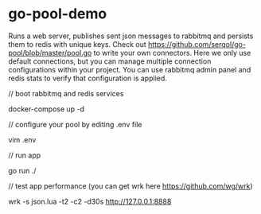 # go-pool-demo

Runs a web server, publishes sent json messages to rabbitmq and persists them to redis with unique keys. Check out https://github.com/serqol/go-pool/blob/master/pool.go to write your own connectors. Here we only use default connections,  but you can manage multiple connection configurations within your project. You can use rabbitmq admin panel and redis stats to verify that configuration is applied.

// boot rabbitmq and redis services

docker-compose up -d 

// configure your pool by editing .env file

vim .env

// run app

go run ./

// test app performance (you can get wrk here https://github.com/wg/wrk)

 wrk -s json.lua -t2 -c2 -d30s http://127.0.0.1:8888
